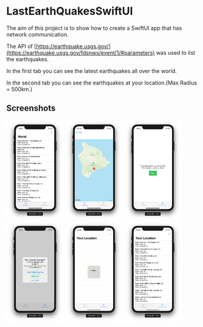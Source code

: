 # LastEarthQuakesSwiftUI

The aim of this project is to show how to create a SwiftUI app that has network communication.

The API of [https://earthquake.usgs.gov/](https://earthquake.usgs.gov/fdsnws/event/1/#parameters) was used to list the earthquakes.

In the first tab you can see the latest earthquakes all over the world.

In the second tab you can see the earthquakes at your location.(Max Radius = 500km.)

## Screenshots
<div>
<img src="./ReadmeResources/1.png" width="30%" >
<img src="./ReadmeResources/2.png" width="30%" >
<img src="./ReadmeResources/3.png" width="30%" >
<img src="./ReadmeResources/4.png" width="30%" >
<img src="./ReadmeResources/5.png" width="30%" >
<img src="./ReadmeResources/6.png" width="30%" >
</div>